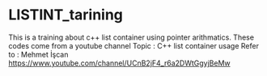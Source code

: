 # LISTINT_tarining
This is a training about c++ list container using pointer arithmatics. These codes come from a youtube channel  Topic : C++ list container usage  Refer to : Mehmet İşcan  https://www.youtube.com/channel/UCnB2jF4_r6a2DWtGgyjBeMw
